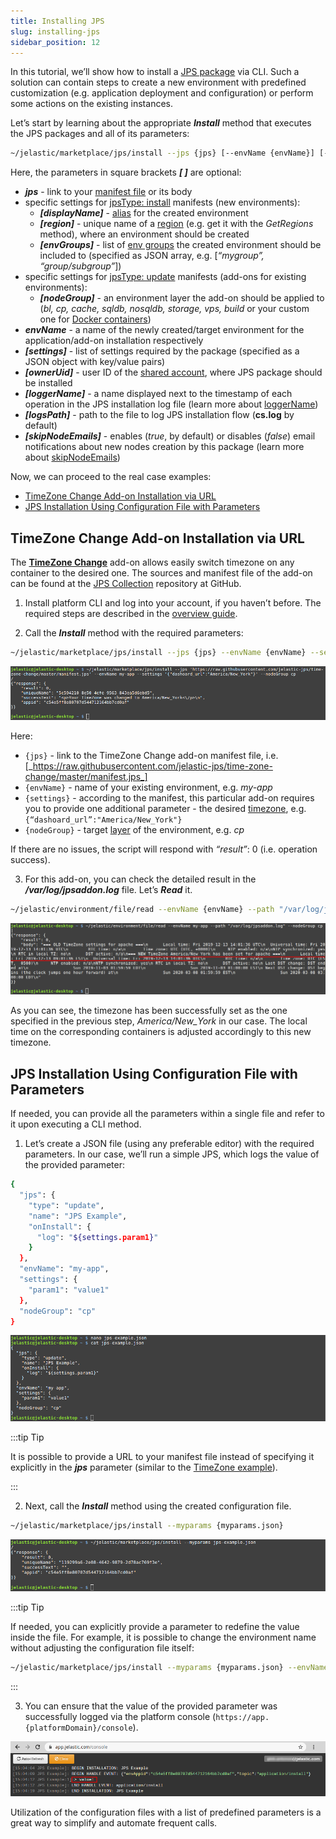 ```yaml
---
title: Installing JPS
slug: installing-jps
sidebar_position: 12
---
```


<!-- ## CLI Tutorial: Install JPS -->

In this tutorial, we’ll show how to install a [JPS package](/deployment-tools/cloud-scripting-&-jps/application-manifest) via CLI. Such a solution can contain steps to create a new environment with predefined customization (e.g. application deployment and configuration) or perform some actions on the existing instances.

Let’s start by learning about the appropriate **_Install_** method that executes the JPS packages and all of its parameters:

```bash
~/jelastic/marketplace/jps/install --jps {jps} [--envName {envName}] [--settings {settings}] [--nodeGroup {nodeGroup}] [--displayName {displayName}] [--region {region}] [--envGroups {envGroups}] [--ownerUid {ownerUid}] [--logsPath {logsPath}] [--loggerName {loggerName}] [--skipNodeEmails {skipNodeEmails}]
```

Here, the parameters in square brackets **_[ ]_** are optional:

- **_jps_** - link to your [manifest file](/deployment-tools/cloud-scripting-&-jps/application-manifest) or its body
- specific settings for <u>jpsType: install</u> manifests (new environments):
  - **_[displayName]_** - [alias](/environment-management/environment-aliases) for the created environment
  - **_[region]_** - unique name of a [region](/environment-management/environment-regions/choosing-a-region) (e.g. get it with the _GetRegions_ method), where an environment should be created
  - **_[envGroups]_** - list of [env groups](/environment-management/environment-groups/overview) the created environment should be included to (specified as JSON array, e.g. [*“mygroup”, “group/subgroup”*])
- specific settings for <u>jpsType: update</u> manifests (add-ons for existing environments):
  - **_[nodeGroup]_** - an environment layer the add-on should be applied to (_bl, cp, cache, sqldb, nosqldb, storage, vps, build_ or your custom one for [Docker containers](/container/container-types))
- **_envName_** - a name of the newly created/target environment for the application/add-on installation respectively
- **_[settings]_** - list of settings required by the package (specified as a JSON object with key/value pairs)
- **_[ownerUid]_** - user ID of the [shared account](/account-and-pricing/accounts-collaboration/collaboration-overview), where JPS package should be installed
- **_[loggerName]_** - a name displayed next to the timestamp of each operation in the JPS installation log file (learn more about [loggerName](https://docs.cloudscripting.com/troubleshooting/#loggername))
- **_[logsPath]_** - path to the file to log JPS installation flow (**cs.log** by default)
- **_[skipNodeEmails]_** - enables (_true_, by default) or disables (_false_) email notifications about new nodes creation by this package (learn more about [skipNodeEmails](https://docs.cloudscripting.com/creating-manifest/basic-configs/#skip-node-emails))

Now, we can proceed to the real case examples:

- [TimeZone Change Add-on Installation via URL](/deployment-tools/api-&-cli/platform-cli/installing-jps#timezone-change-add-on-installation-via-url)
- [JPS Installation Using Configuration File with Parameters](/deployment-tools/api-&-cli/platform-cli/installing-jps#jps-installation-using-configuration-file-with-parameters)

## TimeZone Change Add-on Installation via URL

The [**TimeZone Change**](/application-setting/managing-timezone-settings) add-on allows easily switch timezone on any container to the desired one. The sources and manifest file of the add-on can be found at the [JPS Collection](https://github.com/jelastic-jps) repository at GitHub.

1. Install platform CLI and log into your account, if you haven’t before. The required steps are described in the [overview guide](/deployment-tools/api-&-cli/platform-cli/platform-cli-overview).

2. Call the **_Install_** method with the required parameters:

```bash
~/jelastic/marketplace/jps/install --jps {jps} --envName {envName} --settings {settings} --nodeGroup {nodeGroup}
```

<div style={{
    display:'flex',
    justifyContent: 'center',
    margin: '0 0 1rem 0'
}}>

![Locale Dropdown](./img/InstallingJPS/01-cli-install-timezone-addon.png)

</div>

Here:

- `{jps}` - link to the TimeZone Change add-on manifest file, i.e. [_https://raw.githubusercontent.com/jelastic-jps/time-zone-change/master/manifest.jps_]
- `{envName}` - name of your existing environment, e.g. _my-app_
- `{settings}` - according to the manifest, this particular add-on requires you to provide one additional parameter - the desired [timezone](https://en.wikipedia.org/wiki/List_of_tz_database_time_zones), e.g. `{“dashoard_url”:"America/New_York"}`
- `{nodeGroup}` - target [layer](/platform-overview/basics-&-terminology#layer) of the environment, e.g. _cp_

If there are no issues, the script will respond with _“result”_: 0 (i.e. operation success).

3. For this add-on, you can check the detailed result in the **_/var/log/jpsaddon.log_** file. Let’s **_Read_** it.

```bash
~/jelastic/environment/file/read --envName {envName} --path "/var/log/jpsaddon.log" --nodeGroup {nodeGroup}
```

<div style={{
    display:'flex',
    justifyContent: 'center',
    margin: '0 0 1rem 0'
}}>

![Locale Dropdown](./img/InstallingJPS/02-cli-read-file-on-application-server.png)

</div>

As you can see, the timezone has been successfully set as the one specified in the previous step, _America/New_York_ in our case. The local time on the corresponding containers is adjusted accordingly to this new timezone.

## JPS Installation Using Configuration File with Parameters

If needed, you can provide all the parameters within a single file and refer to it upon executing a CLI method.

1. Let’s create a JSON file (using any preferable editor) with the required parameters. In our case, we’ll run a simple JPS, which logs the value of the provided parameter:

```bash
{
  "jps": {
    "type": "update",
    "name": "JPS Example",
    "onInstall": {
      "log": "${settings.param1}"
    }
  },
  "envName": "my-app",
  "settings": {
    "param1": "value1"
  },
  "nodeGroup": "cp"
}
```

<div style={{
    display:'flex',
    justifyContent: 'center',
    margin: '0 0 1rem 0'
}}>

![Locale Dropdown](./img/InstallingJPS/03-create-config-with-example-jps.png)

</div>

:::tip Tip

It is possible to provide a URL to your manifest file instead of specifying it explicitly in the **_jps_** parameter (similar to the [TimeZone example](/deployment-tools/api-&-cli/platform-cli/installing-jps#timezone-change-add-on-installation-via-url)).

:::

2. Next, call the **_Install_** method using the created configuration file.

```bash
~/jelastic/marketplace/jps/install --myparams {myparams.json}
```

<div style={{
    display:'flex',
    justifyContent: 'center',
    margin: '0 0 1rem 0'
}}>

![Locale Dropdown](./img/InstallingJPS/04-cli-install-jps-with-configuration-file.png)

</div>

:::tip Tip

If needed, you can explicitly provide a parameter to redefine the value inside the file. For example, it is possible to change the environment name without adjusting the configuration file itself:

```bash
~/jelastic/marketplace/jps/install --myparams {myparams.json} --envName {envName}
```

:::

3. You can ensure that the value of the provided parameter was successfully logged via the platform console (`https://app.{platformDomain}/console`).

<div style={{
    display:'flex',
    justifyContent: 'center',
    margin: '0 0 1rem 0'
}}>

![Locale Dropdown](./img/InstallingJPS/05-jps-installation-console-log.png)

</div>

Utilization of the configuration files with a list of predefined parameters is a great way to simplify and automate frequent calls.
